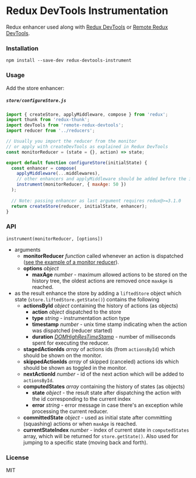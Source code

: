 Redux DevTools Instrumentation
==============================

Redux enhancer used along with [Redux DevTools](https://github.com/gaearon/redux-devtools) or [Remote Redux DevTools](https://github.com/zalmoxisus/remote-redux-devtools).

### Installation

```
npm install --save-dev redux-devtools-instrument
```

### Usage

Add the store enhancer:

##### `store/configureStore.js`

```js
import { createStore, applyMiddleware, compose } from 'redux';
import thunk from 'redux-thunk';
import devTools from 'remote-redux-devtools';
import reducer from '../reducers';

// Usually you import the reducer from the monitor
// or apply with createDevTools as explained in Redux DevTools
const monitorReducer = (state = {}, action) => state; 

export default function configureStore(initialState) {
  const enhancer = compose(
    applyMiddleware(...middlewares),
    // other enhancers and applyMiddleware should be added before the instrumentation
    instrument(monitorReducer, { maxAge: 50 })
  );
  
  // Note: passing enhancer as last argument requires redux@>=3.1.0
  return createStore(reducer, initialState, enhancer);
}
```

### API

`instrument(monitorReducer, [options])`

- arguments
  - **monitorReducer** *function* called whenever an action is dispatched ([see the example of a monitor reducer](https://github.com/gaearon/redux-devtools-log-monitor/blob/master/src/reducers.js#L13)).
  - **options** *object*
    - **maxAge** *number* - maximum allowed actions to be stored on the history tree, the oldest actions are removed once `maxAge` is reached. 
- as the result enhance the store by adding a `liftedStore` object which state (`store.liftedStore.getState()`) contains the following
  - **actionsById** *object* containing the history of actions (as objects) 
    - **action** *object* dispatched to the store
    - **type** *string* - instrumentation action type
    - **timestamp** *number* - unix time stamp indicating when the action was dispatched (reducer started)
    - **duration** *[DOMHighResTimeStamp](https://developer.mozilla.org/en-US/docs/Web/API/DOMHighResTimeStamp)* - number of milliseconds spent for executing the reducer.
  - **stagedActionIds** *array* of actions ids (from `actionsById`) which should be shown on the monitor.
  - **skippedActionIds** *array* of skipped (canceled) actions ids which should be shown as toggled in the monitor.
  - **nextActionId** *number* - id of the next action which will be added to `actionsById`.
  - **computedStates** *array* containing the history of states (as objects) 
    - **state** *object* - the result state after dispatching the action with the id corresponding to the current index 
    - **error** *string* - error message in case there's an exception while processing the current reducer.
  - **committedState** *object* - used as initial state after committing (squashing) actions or when `maxAge` is reached.
  - **currentStateIndex** *number* - index of current state in `computedStates` array, which will be returned for `store.getState()`. Also used for jumping to a specific state (moving back and forth).

### License

MIT
